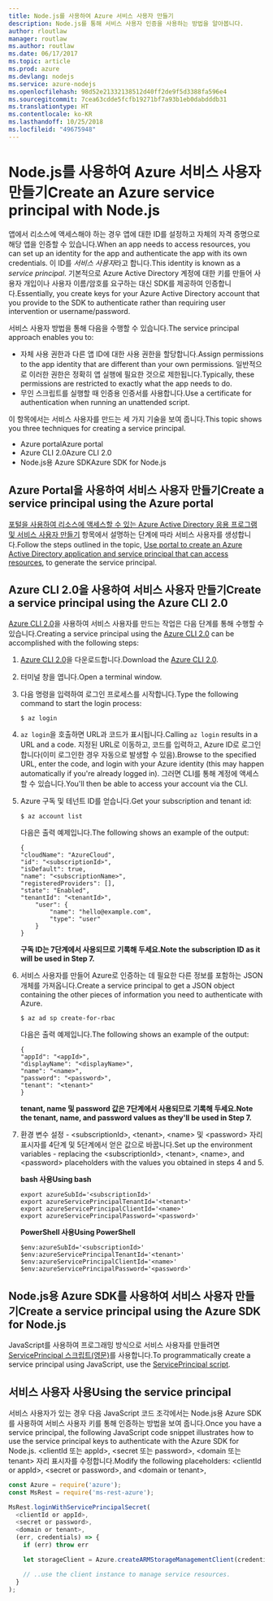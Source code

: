 ```yaml
---
title: Node.js를 사용하여 Azure 서비스 사용자 만들기
description: Node.js를 통해 서비스 사용자 인증을 사용하는 방법을 알아봅니다.
author: rloutlaw
manager: routlaw
ms.author: routlaw
ms.date: 06/17/2017
ms.topic: article
ms.prod: azure
ms.devlang: nodejs
ms.service: azure-nodejs
ms.openlocfilehash: 98d52e21332138512d40ff2de9f5d3388fa596e4
ms.sourcegitcommit: 7cea63cdde5fcfb19271bf7a93b1eb0dabdddb31
ms.translationtype: HT
ms.contentlocale: ko-KR
ms.lasthandoff: 10/25/2018
ms.locfileid: "49675948"
---
```

# <a name="create-an-azure-service-principal-with-nodejs"></a><span data-ttu-id="54bd7-103">Node.js를 사용하여 Azure 서비스 사용자 만들기</span><span class="sxs-lookup"><span data-stu-id="54bd7-103">Create an Azure service principal with Node.js</span></span> 

<span data-ttu-id="54bd7-104">앱에서 리소스에 액세스해야 하는 경우 앱에 대한 ID를 설정하고 자체의 자격 증명으로 해당 앱을 인증할 수 있습니다.</span><span class="sxs-lookup"><span data-stu-id="54bd7-104">When an app needs to access resources, you can set up an identity for the app and authenticate the app with its own credentials.</span></span> <span data-ttu-id="54bd7-105">이 ID를 *서비스 사용자*라고 합니다.</span><span class="sxs-lookup"><span data-stu-id="54bd7-105">This identity is known as a *service principal*.</span></span> <span data-ttu-id="54bd7-106">기본적으로 Azure Active Directory 계정에 대한 키를 만들어 사용자 개입이나 사용자 이름/암호를 요구하는 대신 SDK를 제공하여 인증합니다.</span><span class="sxs-lookup"><span data-stu-id="54bd7-106">Essentially, you create keys for your Azure Active Directory account that you provide to the SDK to authenticate rather than requiring user intervention or username/password.</span></span>

<span data-ttu-id="54bd7-107">서비스 사용자 방법을 통해 다음을 수행할 수 있습니다.</span><span class="sxs-lookup"><span data-stu-id="54bd7-107">The service principal approach enables you to:</span></span>
- <span data-ttu-id="54bd7-108">자체 사용 권한과 다른 앱 ID에 대한 사용 권한을 할당합니다.</span><span class="sxs-lookup"><span data-stu-id="54bd7-108">Assign permissions to the app identity that are different than your own permissions.</span></span> <span data-ttu-id="54bd7-109">일반적으로 이러한 권한은 정확히 앱 실행에 필요한 것으로 제한됩니다.</span><span class="sxs-lookup"><span data-stu-id="54bd7-109">Typically, these permissions are restricted to exactly what the app needs to do.</span></span>
- <span data-ttu-id="54bd7-110">무인 스크립트를 실행할 때 인증용 인증서를 사용합니다.</span><span class="sxs-lookup"><span data-stu-id="54bd7-110">Use a certificate for authentication when running an unattended script.</span></span>

<span data-ttu-id="54bd7-111">이 항목에서는 서비스 사용자를 만드는 세 가지 기술을 보여 줍니다.</span><span class="sxs-lookup"><span data-stu-id="54bd7-111">This topic shows you three techniques for creating a service principal.</span></span>

- <span data-ttu-id="54bd7-112">Azure portal</span><span class="sxs-lookup"><span data-stu-id="54bd7-112">Azure portal</span></span>
- <span data-ttu-id="54bd7-113">Azure CLI 2.0</span><span class="sxs-lookup"><span data-stu-id="54bd7-113">Azure CLI 2.0</span></span>
- <span data-ttu-id="54bd7-114">Node.js용 Azure SDK</span><span class="sxs-lookup"><span data-stu-id="54bd7-114">Azure SDK for Node.js</span></span>

## <a name="create-a-service-principal-using-the-azure-portal"></a><span data-ttu-id="54bd7-115">Azure Portal을 사용하여 서비스 사용자 만들기</span><span class="sxs-lookup"><span data-stu-id="54bd7-115">Create a service principal using the Azure portal</span></span>

<span data-ttu-id="54bd7-116">[포털을 사용하여 리소스에 액세스할 수 있는 Azure Active Directory 응용 프로그램 및 서비스 사용자 만들기](https://azure.microsoft.com/documentation/articles/resource-group-create-service-principal-portal/) 항목에서 설명하는 단계에 따라 서비스 사용자를 생성합니다.</span><span class="sxs-lookup"><span data-stu-id="54bd7-116">Follow the steps outlined in the topic, [Use portal to create an Azure Active Directory application and service principal that can access resources](https://azure.microsoft.com/documentation/articles/resource-group-create-service-principal-portal/), to generate the service principal.</span></span>

## <a name="create-a-service-principal-using-the-azure-cli-20"></a><span data-ttu-id="54bd7-117">Azure CLI 2.0을 사용하여 서비스 사용자 만들기</span><span class="sxs-lookup"><span data-stu-id="54bd7-117">Create a service principal using the Azure CLI 2.0</span></span>

<span data-ttu-id="54bd7-118">[Azure CLI 2.0](https://docs.microsoft.com/cli/azure/install-az-cli2)을 사용하여 서비스 사용자를 만드는 작업은 다음 단계를 통해 수행할 수 있습니다.</span><span class="sxs-lookup"><span data-stu-id="54bd7-118">Creating a service principal using the [Azure CLI 2.0](https://docs.microsoft.com/cli/azure/install-az-cli2) can be accomplished with the following steps:</span></span>

1. <span data-ttu-id="54bd7-119">[Azure CLI 2.0](https://docs.microsoft.com/cli/azure/install-az-cli2)을 다운로드합니다.</span><span class="sxs-lookup"><span data-stu-id="54bd7-119">Download the [Azure CLI 2.0](https://docs.microsoft.com/cli/azure/install-az-cli2).</span></span>

2. <span data-ttu-id="54bd7-120">터미널 창을 엽니다.</span><span class="sxs-lookup"><span data-stu-id="54bd7-120">Open a terminal window.</span></span>

3. <span data-ttu-id="54bd7-121">다음 명령을 입력하여 로그인 프로세스를 시작합니다.</span><span class="sxs-lookup"><span data-stu-id="54bd7-121">Type the following command to start the login process:</span></span>

    ```shell
    $ az login
    ```

4. <span data-ttu-id="54bd7-122">`az login`을 호출하면 URL과 코드가 표시됩니다.</span><span class="sxs-lookup"><span data-stu-id="54bd7-122">Calling `az login` results in a URL and a code.</span></span> <span data-ttu-id="54bd7-123">지정된 URL로 이동하고, 코드를 입력하고, Azure ID로 로그인합니다(이미 로그인한 경우 자동으로 발생할 수 있음).</span><span class="sxs-lookup"><span data-stu-id="54bd7-123">Browse to the specified URL, enter the code, and login with your Azure identity (this may happen automatically if you're already logged in).</span></span> <span data-ttu-id="54bd7-124">그러면 CLI를 통해 계정에 액세스할 수 있습니다.</span><span class="sxs-lookup"><span data-stu-id="54bd7-124">You'll then be able to access your account via the CLI.</span></span>

5. <span data-ttu-id="54bd7-125">Azure 구독 및 테넌트 ID를 얻습니다.</span><span class="sxs-lookup"><span data-stu-id="54bd7-125">Get your subscription and tenant id:</span></span>

    ```shell
    $ az account list
    ```

    <span data-ttu-id="54bd7-126">다음은 출력 예제입니다.</span><span class="sxs-lookup"><span data-stu-id="54bd7-126">The following shows an example of the output:</span></span>

    ```shell
    {
    "cloudName": "AzureCloud",
    "id": "<subscriptionId>",
    "isDefault": true,
    "name": "<subscriptionName>",
    "registeredProviders": [],
    "state": "Enabled",
    "tenantId": "<tenantId>",
        "user": {
            "name": "hello@example.com",
            "type": "user"
        }
    }
    ```

    <span data-ttu-id="54bd7-127">**구독 ID는 7단계에서 사용되므로 기록해 두세요.**</span><span class="sxs-lookup"><span data-stu-id="54bd7-127">**Note the subscription ID as it will be used in Step 7.**</span></span>

6. <span data-ttu-id="54bd7-128">서비스 사용자를 만들어 Azure로 인증하는 데 필요한 다른 정보를 포함하는 JSON 개체를 가져옵니다.</span><span class="sxs-lookup"><span data-stu-id="54bd7-128">Create a service principal to get a JSON object containing the other pieces of information you need to authenticate with Azure.</span></span>

    ```shell
    $ az ad sp create-for-rbac
    ```

    <span data-ttu-id="54bd7-129">다음은 출력 예제입니다.</span><span class="sxs-lookup"><span data-stu-id="54bd7-129">The following shows an example of the output:</span></span>

    ```shell
    {
    "appId": "<appId>",
    "displayName": "<displayName>",
    "name": "<name>",
    "password": "<password>",
    "tenant": "<tenant>"
    }
    ```

    <span data-ttu-id="54bd7-130">**tenant, name 및 password 값은 7단계에서 사용되므로 기록해 두세요.**</span><span class="sxs-lookup"><span data-stu-id="54bd7-130">**Note the tenant, name, and password values as they'll be used in Step 7.**</span></span>

7. <span data-ttu-id="54bd7-131">환경 변수 설정 - &lt;subscriptionId>, &lt;tenant>, &lt;name> 및 &lt;password> 자리 표시자를 4단계 및 5단계에서 얻은 값으로 바꿉니다.</span><span class="sxs-lookup"><span data-stu-id="54bd7-131">Set up the environment variables - replacing the &lt;subscriptionId>, &lt;tenant>, &lt;name>, and &lt;password> placeholders with the values you obtained in steps 4 and 5.</span></span> 

    <span data-ttu-id="54bd7-132">**bash 사용**</span><span class="sxs-lookup"><span data-stu-id="54bd7-132">**Using bash**</span></span>

    ```shell
    export azureSubId='<subscriptionId>'
    export azureServicePrincipalTenantId='<tenant>'
    export azureServicePrincipalClientId='<name>'
    export azureServicePrincipalPassword='<password>'
    ```

    <span data-ttu-id="54bd7-133">**PowerShell 사용**</span><span class="sxs-lookup"><span data-stu-id="54bd7-133">**Using PowerShell**</span></span>

    ```shell
    $env:azureSubId='<subscriptionId>'
    $env:azureServicePrincipalTenantId='<tenant>'
    $env:azureServicePrincipalClientId='<name>'
    $env:azureServicePrincipalPassword='<password>'
    ```

## <a name="create-a-service-principal-using-the-azure-sdk-for-nodejs"></a><span data-ttu-id="54bd7-134">Node.js용 Azure SDK를 사용하여 서비스 사용자 만들기</span><span class="sxs-lookup"><span data-stu-id="54bd7-134">Create a service principal using the Azure SDK for Node.js</span></span>

<span data-ttu-id="54bd7-135">JavaScript를 사용하여 프로그래밍 방식으로 서비스 사용자를 만들려면 [ServicePrincipal 스크립트(영문)](https://github.com/Azure/azure-sdk-for-node/tree/master/Documentation/ServicePrincipal)를 사용합니다.</span><span class="sxs-lookup"><span data-stu-id="54bd7-135">To programmatically create a service principal using JavaScript, use the [ServicePrincipal script](https://github.com/Azure/azure-sdk-for-node/tree/master/Documentation/ServicePrincipal).</span></span>   

## <a name="using-the-service-principal"></a><span data-ttu-id="54bd7-136">서비스 사용자 사용</span><span class="sxs-lookup"><span data-stu-id="54bd7-136">Using the service principal</span></span>

<span data-ttu-id="54bd7-137">서비스 사용자가 있는 경우 다음 JavaScript 코드 조각에서는 Node.js용 Azure SDK를 사용하여 서비스 사용자 키를 통해 인증하는 방법을 보여 줍니다.</span><span class="sxs-lookup"><span data-stu-id="54bd7-137">Once you have a service principal, the following JavaScript code snippet illustrates how to use the service principal keys to authenticate with the Azure SDK for Node.js.</span></span> <span data-ttu-id="54bd7-138">&lt;clientId 또는 appId>, &lt;secret 또는 password>, &lt;domain 또는 tenant> 자리 표시자를 수정합니다.</span><span class="sxs-lookup"><span data-stu-id="54bd7-138">Modify the following placeholders: &lt;clientId or appId>, &lt;secret or password>, and &lt;domain or tenant>,</span></span>

```javascript
const Azure = require('azure');
const MsRest = require('ms-rest-azure');

MsRest.loginWithServicePrincipalSecret(
  <clientId or appId>,
  <secret or password>,
  <domain or tenant>,
  (err, credentials) => {
    if (err) throw err

    let storageClient = Azure.createARMStorageManagementClient(credentials, '<azure-subscription-id>');

    // ..use the client instance to manage service resources.
  }
);
```
